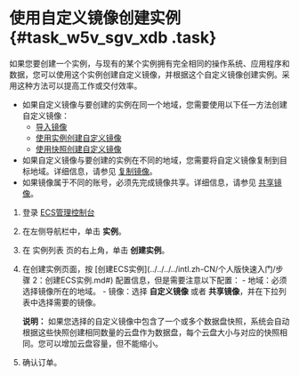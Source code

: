 # 使用自定义镜像创建实例 {#task_w5v_sgv_xdb .task}

如果您要创建一个实例，与现有的某个实例拥有完全相同的操作系统、应用程序和数据，您可以使用这个实例创建自定义镜像，并根据这个自定义镜像创建实例。采用这种方法可以提高工作或交付效率。

-   如果自定义镜像与要创建的实例在同一个地域，您需要使用以下任一方法创建自定义镜像：
    -   [导入镜像](intl.zh-CN/用户指南/镜像/导入镜像/导入镜像注意事项.md#)
    -   [使用实例创建自定义镜像](intl.zh-CN/用户指南/镜像/创建自定义镜像/使用实例创建自定义镜像.md#)
    -   [使用快照创建自定义镜像](intl.zh-CN/用户指南/镜像/创建自定义镜像/使用快照创建自定义镜像.md#)
-   如果自定义镜像与要创建的实例在不同的地域，您需要将自定义镜像复制到目标地域。详细信息，请参见 [复制镜像](intl.zh-CN/用户指南/镜像/复制镜像.md#)。
-   如果镜像属于不同的账号，必须先完成镜像共享。详细信息，请参见 [共享镜像](intl.zh-CN/用户指南/镜像/共享镜像.md#)。

1.   登录 [ECS管理控制台](https://ecs.console.aliyun.com/#/home) 
2.   在左侧导航栏中，单击 **实例**。 
3.   在 实例列表 页的右上角，单击 **创建实例**。 
4.   在创建实例页面，按 [创建ECS实例](../../../../intl.zh-CN/个人版快速入门/步骤 2：创建ECS实例.md#) 配置信息，但是需要注意以下配置： 
    -   地域：必须选择镜像所在的地域。
    -   镜像：选择 **自定义镜像** 或者 **共享镜像**，并在下拉列表中选择需要的镜像。

        **说明：** 如果您选择的自定义镜像中包含了一个或多个数据盘快照，系统会自动根据这些快照创建相同数量的云盘作为数据盘，每个云盘大小与对应的快照相同。您可以增加云盘容量，但不能缩小。

5.   确认订单。 

